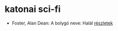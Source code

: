 # katonai sci-fi

- Foster, Alan Dean: A bolygó neve: Halál [részletek](_details/%7Bopf.creator%7D.md#id_650)